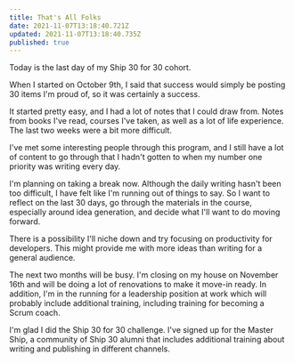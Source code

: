 ```yaml
---
title: That's All Folks
date: 2021-11-07T13:18:40.721Z
updated: 2021-11-07T13:18:40.735Z
published: true
---
```

Today is the last day of my Ship 30 for 30 cohort.

When I started on October 9th, I said that success would simply be posting 30 items I'm proud of, so it was certainly a success.

It started pretty easy, and I had a lot of notes that I could draw from. Notes from books I've read, courses I've taken, as well as a lot of life experience. The last two weeks were a bit more difficult.

I've met some interesting people through this program, and I still have a lot of content to go through that I hadn't gotten to when my number one priority was writing every day.

I'm planning on taking a break now. Although the daily writing hasn't been too difficult, I have felt like I'm running out of things to say. So I want to reflect on the last 30 days, go through the materials in the course, especially around idea generation, and decide what I'll want to do moving forward.

There is a possibility I'll niche down and try focusing on productivity for developers. This might provide me with more ideas than writing for a general audience.

The next two months will be busy. I'm closing on my house on November 16th and will be doing a lot of renovations to make it move-in ready. In addition, I'm in the running for a leadership position at work which will probably include additional training, including training for becoming a Scrum coach.

I'm glad I did the Ship 30 for 30 challenge. I've signed up for the Master Ship, a community of Ship 30 alumni that includes additional training about writing and publishing in different channels.
